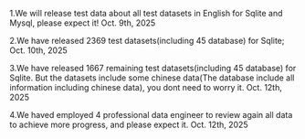 

1.We will release test data about all test datasets in English for Sqlite and Mysql, please expect it! Oct. 9th, 2025


2.We have released 2369 test datasets(including 45 database) for Sqlite;  Oct. 10th, 2025


3.We have released 1667 remaining test datasets(including 45 database) for Sqlite. But the datasets include some chinese data(The database include all information including chinese data), you dont need to worry it. Oct. 12th, 2025

4.We haved employed 4 professional data engineer to review again all data to achieve more progress, and please expect it.  Oct. 12th, 2025
